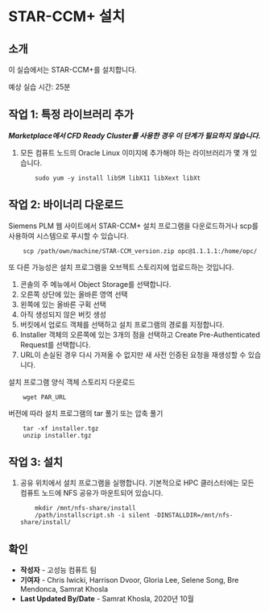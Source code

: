 # STAR-CCM+ 설치

## 소개

이 실습에서는 STAR-CCM+를 설치합니다.

예상 실습 시간: 25분

## 작업 1: 특정 라이브러리 추가

_**Marketplace에서 CFD Ready Cluster를 사용한 경우 이 단계가 필요하지 않습니다.**_

1.  모든 컴퓨트 노드의 Oracle Linux 이미지에 추가해야 하는 라이브러리가 몇 개 있습니다.
    
            sudo yum -y install libSM libX11 libXext libXt
        

## 작업 2: 바이너리 다운로드

Siemens PLM 웹 사이트에서 STAR-CCM+ 설치 프로그램을 다운로드하거나 scp를 사용하여 시스템으로 푸시할 수 있습니다.

        scp /path/own/machine/STAR-CCM_version.zip opc@1.1.1.1:/home/opc/
    

또 다른 가능성은 설치 프로그램을 오브젝트 스토리지에 업로드하는 것입니다.

1.  콘솔의 주 메뉴에서 Object Storage를 선택합니다.
2.  오른쪽 상단에 있는 올바른 영역 선택
3.  왼쪽에 있는 올바른 구획 선택
4.  아직 생성되지 않은 버킷 생성
5.  버킷에서 업로드 객체를 선택하고 설치 프로그램의 경로를 지정합니다.
6.  Installer 객체의 오른쪽에 있는 3개의 점을 선택하고 Create Pre-Authenticated Request를 선택합니다.
7.  URL이 손실된 경우 다시 가져올 수 없지만 새 사전 인증된 요청을 재생성할 수 있습니다.

설치 프로그램 양식 객체 스토리지 다운로드

        wget PAR_URL
    

버전에 따라 설치 프로그램의 tar 풀기 또는 압축 풀기

        tar -xf installer.tgz
        unzip installer.tgz
    

## 작업 3: 설치

1.  공유 위치에서 설치 프로그램을 실행합니다. 기본적으로 HPC 클러스터에는 모든 컴퓨트 노드에 NFS 공유가 마운트되어 있습니다.
    
            mkdir /mnt/nfs-share/install
            /path/installscript.sh -i silent -DINSTALLDIR=/mnt/nfs-share/install/
        

## 확인

*   **작성자** - 고성능 컴퓨트 팀
*   **기여자** - Chris Iwicki, Harrison Dvoor, Gloria Lee, Selene Song, Bre Mendonca, Samrat Khosla
*   **Last Updated By/Date** - Samrat Khosla, 2020년 10월